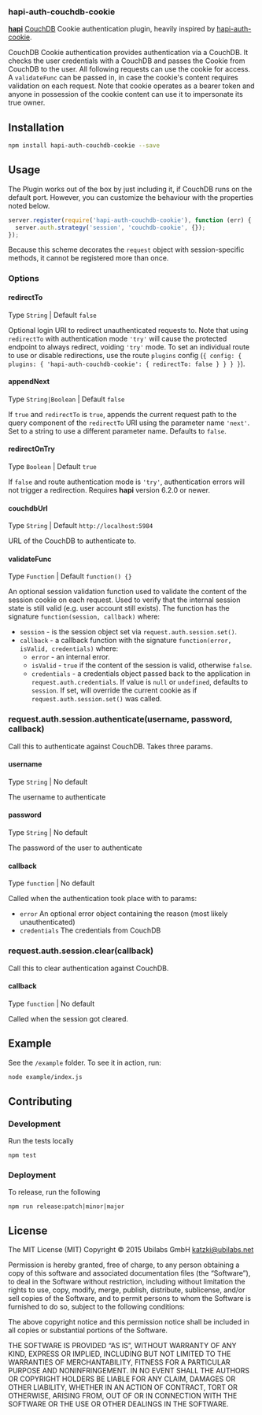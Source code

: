 ### hapi-auth-couchdb-cookie

[**hapi**](https://github.com/hapijs/hapi) [CouchDB](https://couchdb.apache.org/) Cookie authentication plugin, heavily inspired by [hapi-auth-cookie](https://github.com/hapijs/hapi-auth-cookie/).

CouchDB Cookie authentication provides authentication via a CouchDB. It checks the user credentials with a CouchDB and passes the Cookie from CouchDB to the user. All following requests can use the cookie for access. A `validateFunc` can be passed in, in case the cookie's content requires validation on each request. Note that cookie operates as a bearer token and anyone in possession of the cookie content can use it to impersonate its true owner.

## Installation

```bash
npm install hapi-auth-couchdb-cookie --save
```

## Usage

The Plugin works out of the box by just including it, if CouchDB runs on the default port. However, you can customize the behaviour with the properties noted below.

```js
server.register(require('hapi-auth-couchdb-cookie'), function (err) {
  server.auth.strategy('session', 'couchdb-cookie', {});
});
```

Because this scheme decorates the `request` object with session-specific methods, it cannot be registered more than once.

### Options

#### redirectTo
Type `String` | Default `false`

Optional login URI to redirect unauthenticated requests to. Note that using `redirectTo` with authentication mode `'try'` will cause the protected endpoint to always redirect, voiding `'try'` mode. To set an individual route to use or disable redirections, use the route `plugins` config (`{ config: { plugins: { 'hapi-auth-couchdb-cookie': { redirectTo: false } } } }`).

#### appendNext
Type `String|Boolean` | Default `false`

If `true` and `redirectTo` is `true`, appends the current request path to the query component of the `redirectTo` URI using the parameter name `'next'`. Set to a string to use a different parameter name.
Defaults to `false`.

#### redirectOnTry
Type `Boolean` | Default `true`

If `false` and route authentication mode is `'try'`, authentication errors will not trigger a redirection. Requires **hapi** version 6.2.0 or newer.

#### couchdbUrl
Type `String` | Default `http://localhost:5984`

URL of the CouchDB to authenticate to.

#### validateFunc
Type `Function` | Default `function() {}`

An optional session validation function used to validate the content of the session cookie on each request. Used to verify that the internal session state is still valid (e.g. user account still exists). The function has the signature `function(session, callback)` where:
  - `session` - is the session object set via `request.auth.session.set()`.
  - `callback` - a callback function with the signature `function(error, isValid, credentials)` where:
      - `error` - an internal error.
      - `isValid` - `true` if the content of the session is valid, otherwise `false`.
      - `credentials` - a credentials object passed back to the application in `request.auth.credentials`. If value is `null` or `undefined`, defaults to `session`. If set, will override the current cookie as if `request.auth.session.set()` was called.

### request.auth.session.authenticate(username, password, callback)

Call this to authenticate against CouchDB. Takes three params.

#### username
Type `String` | No default

The username to authenticate

#### password
Type `String` | No default

The password of the user to authenticate

#### callback
Type `function` | No default

Called when the authentication took place with to params:
* `error` An optional error object containing the reason (most likely unauthenticated)
* `credentials` The credentials from CouchDB


### request.auth.session.clear(callback)

Call this to clear authentication against CouchDB.

#### callback
Type `function` | No default

Called when the session got cleared.


## Example

See the `/example` folder. To see it in action, run:

```bash
node example/index.js
```

## Contributing

### Development

Run the tests locally

```
npm test
```

### Deployment

To release, run the following

```
npm run release:patch|minor|major
```

## License

The MIT License (MIT)
Copyright © 2015 Ubilabs GmbH <katzki@ubilabs.net>

Permission is hereby granted, free of charge, to any person obtaining a copy
of this software and associated documentation files (the “Software”), to deal
in the Software without restriction, including without limitation the rights
to use, copy, modify, merge, publish, distribute, sublicense, and/or sell
copies of the Software, and to permit persons to whom the Software is
furnished to do so, subject to the following conditions:

The above copyright notice and this permission notice shall be included in
all copies or substantial portions of the Software.

THE SOFTWARE IS PROVIDED “AS IS”, WITHOUT WARRANTY OF ANY KIND, EXPRESS OR
IMPLIED, INCLUDING BUT NOT LIMITED TO THE WARRANTIES OF MERCHANTABILITY,
FITNESS FOR A PARTICULAR PURPOSE AND NONINFRINGEMENT. IN NO EVENT SHALL THE
AUTHORS OR COPYRIGHT HOLDERS BE LIABLE FOR ANY CLAIM, DAMAGES OR OTHER
LIABILITY, WHETHER IN AN ACTION OF CONTRACT, TORT OR OTHERWISE, ARISING FROM,
OUT OF OR IN CONNECTION WITH THE SOFTWARE OR THE USE OR OTHER DEALINGS IN
THE SOFTWARE.
